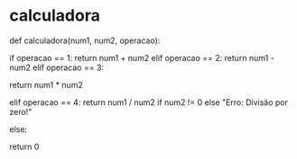 # calculadora
def calculadora(num1, num2, operacao):
    
   
if operacao == 1:
        return num1 + num2
    elif operacao == 2:
        return num1 - num2
    elif operacao == 3:
        
       
return num1 * num2
    
   
elif operacao == 4:
        return num1 / num2 if num2 != 0 else "Erro: Divisão por zero!"
    
   
else:
        
       
return 0
